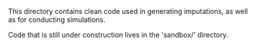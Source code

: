 This directory contains clean code used in generating imputations, as well as for conducting simulations.

Code that is still under construction lives in the 'sandbox/' directory.
